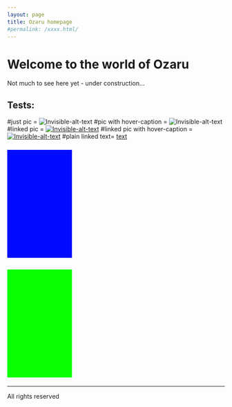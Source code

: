 ```yaml
---
layout: page
title: Ozaru homepage
#permalink: /xxxx.html/
---
```


# Welcome to the world of Ozaru

Not much to see here yet - under construction...

## Tests:
#just pic = ![Invisible-alt-text](picURL.jpg)
#pic with hover-caption = ![Invisible-alt-text](picURL.jpg "Caption")
#linked pic = [![Invisible-alt-text](picURL.jpg)](link.html)
#linked pic with hover-caption = [![Invisible-alt-text](picURL.jpg "Caption")](link.html)
#plain linked text= [text](link.html)

### [![Books image](/pix/150b.jpg "Click here for books 📚")](books)
### [![Music image](/pix/150g.jpg "Click here for music 🎵")](music)

---
All rights reserved
